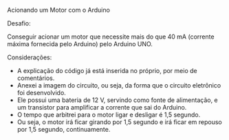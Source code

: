 Acionando um Motor com o Arduino

Desafio:

Conseguir acionar um motor que necessite mais do que 40 mA (corrente máxima fornecida pelo Arduino) pelo Arduino UNO.

Considerações:

+ A explicação do código já está inserida no próprio, por meio de comentários.   
+ Anexei a imagem do circuito, ou seja, da forma que o circuito eletrônico foi desenvolvido.  
+ Ele possui uma bateria de 12 V, servindo como fonte de alimentação, e um transistor para amplificar a corrente que sai do Arduino. 
+ O tempo que arbitrei para o motor ligar e desligar é 1,5 segundo.   
+ Ou seja, o motor irá ficar girando por 1,5 segundo e irá ficar em repouso por 1,5 segundo, continuamente. 
